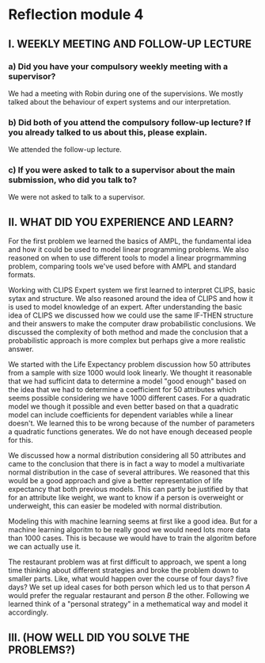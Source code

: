 # Reflection module 4

## I. WEEKLY MEETING AND FOLLOW-UP LECTURE

### a) Did you have your compulsory weekly meeting with a supervisor?

We had a meeting with Robin during one of the supervisions. We mostly talked about the behaviour of expert systems and our interpretation.

### b) Did both of you attend the compulsory follow-up lecture? If you already talked to us about this, please explain.

We attended the follow-up lecture.

### c) If you were asked to talk to a supervisor about the main submission, who did you talk to?

We were not asked to talk to a supervisor.

## II. WHAT DID YOU EXPERIENCE AND LEARN?

For the first problem we learned the basics of AMPL, the fundamental idea and how it could be used to model linear programming problems. We also reasoned on when to use different tools to model a linear progrmamming problem, comparing tools we've used before with AMPL and standard formats.

Working with CLIPS Expert system we first learned to interpret CLIPS, basic sytax and structure. We also reasoned around the idea of CLIPS and how it is used to model knowledge of an expert. After understanding the basic idea of CLIPS we discussed how we could use the same IF-THEN structure and their answers to make the computer draw probabilistic conclusions. We discussed the complexity of both method and made the conclusion that a probabilistic approach is more complex but perhaps give a more realistic answer.

We started with the Life Expectancy problem discussion how 50 attributes from a sample with size 1000 would look linearly. We thought it reasonable that we had sufficint data to determine a model "good enough" based on the idea that we had to determine a coefficient for 50 attributes which seems possible considering we have 1000 different cases. For a quadratic model we though it possible and even better based on that a quadratic model can include coefficients for dependent variables while a linear doesn't. We learned this to be wrong because of the number of parameters a quadratic functions generates. We do not have enough deceased people for this.

We discussed how a normal distribution considering all 50 attributes and came to the conclusion that there is in fact a way to model a multivariate normal distribution in the case of several attribures. We reasoned that this would be a good approach and give a better representation of life expectancy that both previous models. This can partly be justified by that for an attribute like weight, we want to know if a person is overweight or underweight, this can easier be modeled with normal distribution.

Modeling this with machine learning seems at first like a good idea. But for a machine learning algoritm to be really good we would need lots more data than 1000 cases. This is because we would have to train the algoritm before we can actually use it.

The restaurant problem was at first difficult to approach, we spent a long time thinking about different strategies and broke the problem down to smaller parts. Like, what would happen over the course of four days? five days? We set up ideal cases for both person which led us to that person $A$ would prefer the regualar restaurant and person $B$ the other. Following we learned think of a "personal strategy" in a methematical way and model it accordingly.

## III. (HOW WELL DID YOU SOLVE THE PROBLEMS?)
